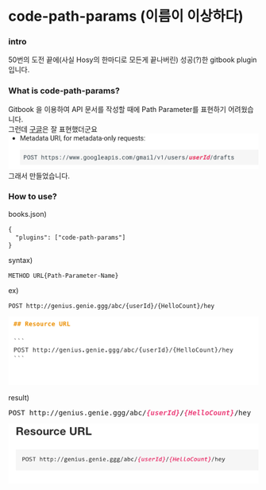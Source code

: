 # code-path-params (이름이 이상하다)

### intro
50번의 도전 끝에(사실 Hosy의 한마디로 모든게 끝나버린) 성공(?)한 gitbook plugin 입니다.

### What is code-path-params?
Gitbook 을 이용하여 API 문서를 작성할 때에 Path Parameter를 표현하기 어려웠습니다.<br/>
그런데 [구글](https://developers.google.com/gmail/api/v1/reference/users/drafts/create)은 잘 표현했더군요<br/>
![alt text](https://github.com/KimGenius/code-path-params/blob/master/imgs/google_screenshot.png)
그래서 만들었습니다.

### How to use?

books.json)
```
{
  "plugins": ["code-path-params"]
}
```

syntax)
```
METHOD URL{Path-Parameter-Name}
```

ex)
```
POST http://genius.genie.ggg/abc/{userId}/{HelloCount}/hey
```
![alt text](https://github.com/KimGenius/code-path-params/blob/master/imgs/ex_screenshot.png)


result)
<pre><span>POST http://genius.genie.ggg/abc/<var><span style="color:#ec407a;font-weight:bold;font-style:italic;">{userId}</span></var>/<var><span style="color:#ec407a;font-weight:bold;font-style:italic;">{HelloCount}</span></var>/hey</span></pre>
![alt text](https://github.com/KimGenius/code-path-params/blob/master/imgs/result_screenshot.png)
